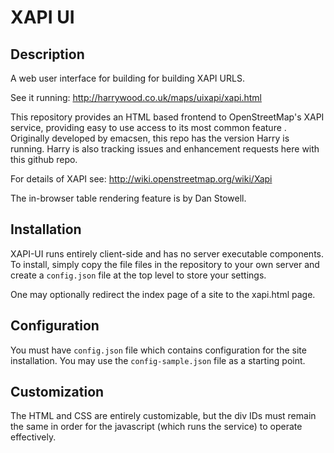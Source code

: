 XAPI UI
========

Description
-----------

A web user interface for building for building XAPI URLS.

See it running: http://harrywood.co.uk/maps/uixapi/xapi.html

This repository provides an HTML based frontend to OpenStreetMap's
XAPI service, providing easy to use access to its most common feature
.
Originally developed by emacsen, this repo has the version Harry is running.
Harry is also tracking issues and enhancement requests here with this github
repo.

For details of XAPI see: http://wiki.openstreetmap.org/wiki/Xapi

The in-browser table rendering feature is by Dan Stowell.

Installation
------------

XAPI-UI runs entirely client-side and has no server executable
components. To install, simply copy the file files in the repository
to your own server and create a `config.json` file at the top level to
store your settings.

One may optionally redirect the index page of a site to the xapi.html
page.

Configuration
-------------
You must have `config.json` file which contains configuration for the
site installation. You may use the `config-sample.json` file as a
starting point.

Customization
-------------

The HTML and CSS are entirely customizable, but the div IDs must
remain the same in order for the javascript (which runs the service)
to operate effectively.

